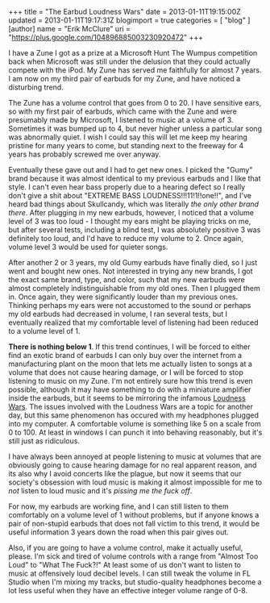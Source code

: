 +++
title = "The Earbud Loudness Wars"
date = 2013-01-11T19:15:00Z
updated = 2013-01-11T19:17:31Z
blogimport = true 
categories = [ "blog" ]
[author]
	name = "Erik McClure"
	uri = "https://plus.google.com/104896885003230920472"
+++

I have a Zune I got as a prize at a Microsoft Hunt The Wumpus competition back when Microsoft was still under the delusion that they could actually compete with the iPod. My Zune has served me faithfully for almost 7 years. I am now on my third pair of earbuds for my Zune, and have noticed a disturbing trend.

The Zune has a volume control that goes from 0 to 20. I have sensitive ears, so with my first pair of earbuds, which came with the Zune and were presumably made by Microsoft, I listened to music at a volume of 3. Sometimes it was bumped up to 4, but never higher unless a particular song was abnormally quiet. I wish I could say this will let me keep my hearing pristine for many years to come, but standing next to the freeway for 4 years has probably screwed me over anyway.

Eventually these gave out and I had to get new ones. I picked the "Gumy" brand because it was almost identical to my previous earbuds and I like that style. I can't even hear bass properly due to a hearing defect so I really don't give a shit about "EXTREME BASS LOUDNESS!!!11!1!!one!!", and I've heard bad things about Skullcandy, which was literally *the only other brand there*. After plugging in my new earbuds, however, I noticed that a volume level of 3 was too loud - I thought my ears might be playing tricks on me, but after several tests, including a blind test, I was absolutely positive 3 was definitely too loud, and I'd have to reduce my volume to 2. Once again, volume level 3 would be used for quieter songs.

After another 2 or 3 years, my old Gumy earbuds have finally died, so I just went and bought new ones. Not interested in trying any new brands, I got the exact same brand, type, and color, such that my new earbuds were almost completely indistinguishable from my old ones. Then I plugged them in. Once again, they were significantly louder than my previous ones. Thinking perhaps my ears were not accustomed to the sound or perhaps my old earbuds had decreased in volume, I ran several tests, but I eventually realized that my comfortable level of listening had been reduced to a volume level of 1.

**There is nothing below 1**. If this trend continues, I will be forced to either find an exotic brand of earbuds I can only buy over the internet from a manufacturing plant on the moon that lets me actually listen to songs at a volume that does not cause hearing damage, or I will be forced to stop listening to music on my Zune. I'm not entirely sure how this trend is even possible, although it may have something to do with a miniature amplifier inside the earbuds, but it seems to be mirroring the infamous [Loudness Wars](http://en.wikipedia.org/wiki/Loudness_war). The issues involved with the Loudness Wars are a topic for another day, but this same phenomenon has occured with my headphones plugged into my computer. A comfortable volume is something like 5 on a scale from 0 to 100. At least in windows I can punch it into behaving reasonably, but it's still just as ridiculous.

I have always been annoyed at people listening to music at volumes that are obviously going to cause hearing damage for no real apparent reason, and its also why I avoid concerts like the plague, but now it seems that our society's obsession with loud music is making it almost impossible for me to *not* listen to loud music and it's *pissing me the fuck off*.

For now, my earbuds are working fine, and I can still listen to them comfortably on a volume level of 1 without problems, but if anyone knows a pair of non-stupid earbuds that does not fall victim to this trend, it would be useful information 3 years down the road when this pair gives out.

Also, if you are going to have a volume control, make it actually useful, please. I'm sick and tired of volume controls with a range from "Almost Too Loud" to "What The Fuck?!" At least some of us don't want to listen to music at offensively loud decibel levels. I can still tweak the volume in FL Studio when I'm mixing my tracks, but studio-quality headphones become a lot less useful when they have an effective integer volume range of 0-8.
